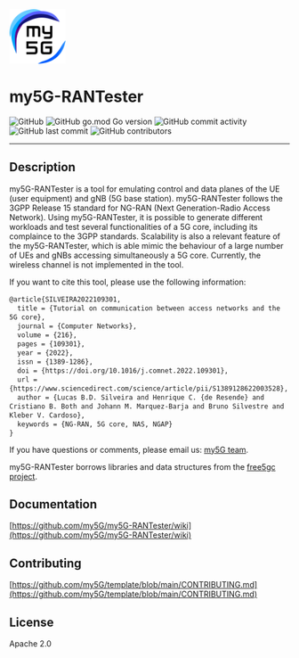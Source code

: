 <img width="20%" src="docs/media/img/my5g-logo.png" alt="my5g-core"/>

# my5G-RANTester

![GitHub](https://img.shields.io/github/license/my5G/my5G-RANTester?color=blue) 
![GitHub go.mod Go version](https://img.shields.io/github/go-mod/go-version/my5G/my5G-RANTester) ![GitHub commit activity](https://img.shields.io/github/commit-activity/y/my5G/my5G-RANTester) 
![GitHub last commit](https://img.shields.io/github/last-commit/my5G/my5G-RANTester)
![GitHub contributors](https://img.shields.io/github/contributors/my5G/my5G-RANTester)

----
## Description

my5G-RANTester is a tool for emulating control and data planes of the UE (user equipment) and gNB (5G base station). my5G-RANTester follows the 3GPP Release 15 standard for NG-RAN (Next Generation-Radio Access Network). Using my5G-RANTester, it is possible to generate different workloads and test several functionalities of a 5G core, including its complaince to the 3GPP standards. Scalability is also a relevant feature of the my5G-RANTester, which is able mimic the behaviour of a large number of UEs and gNBs accessing simultaneously a 5G core. Currently, the wireless channel is not implemented in the tool.

If you want to cite this tool, please use the following information:
```
@article{SILVEIRA2022109301,
  title = {Tutorial on communication between access networks and the 5G core},
  journal = {Computer Networks},
  volume = {216},
  pages = {109301},
  year = {2022},
  issn = {1389-1286},
  doi = {https://doi.org/10.1016/j.comnet.2022.109301},
  url = {https://www.sciencedirect.com/science/article/pii/S1389128622003528},
  author = {Lucas B.D. Silveira and Henrique C. {de Resende} and Cristiano B. Both and Johann M. Marquez-Barja and Bruno Silvestre and Kleber V. Cardoso},
  keywords = {NG-RAN, 5G core, NAS, NGAP}
}
```
If you have questions or comments, please email us: [my5G team](mailto:my5G.initiative@gmail.com). 

my5G-RANTester borrows libraries and data structures from the [free5gc project](https://github.com/free5gc/free5gc).


## Documentation

[https://github.com/my5G/my5G-RANTester/wiki](https://github.com/my5G/my5G-RANTester/wiki)

## Contributing

[https://github.com/my5G/template/blob/main/CONTRIBUTING.md](https://github.com/my5G/template/blob/main/CONTRIBUTING.md)

## License

Apache 2.0
